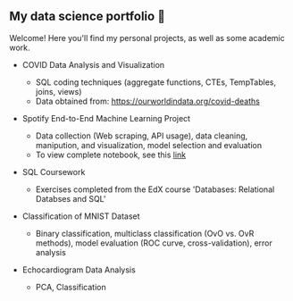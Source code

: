 ## My data science portfolio 🌟

Welcome! Here you'll find my personal projects, as well as some academic work.

- COVID Data Analysis and Visualization
  - SQL coding techniques (aggregate functions, CTEs, TempTables, joins, views)
  - Data obtained from: https://ourworldindata.org/covid-deaths

- Spotify End-to-End Machine Learning Project
  - Data collection (Web scraping, API usage), data cleaning, manipution, and visualization, model selection and evaluation
  - To view complete notebook, see this [link](https://nbviewer.org/github/rachel-kwan/data-science-portfolio/blob/main/Spotify%20Machine%20Learning%20Project/spotify_project.ipynb)

- SQL Coursework
  - Exercises completed from the EdX course 'Databases: Relational Databses and SQL'

- Classification of MNIST Dataset
  - Binary classification, multiclass classification (OvO vs. OvR methods), model evaluation (ROC curve, cross-validation), error analysis

- Echocardiogram Data Analysis
  - PCA, Classification
